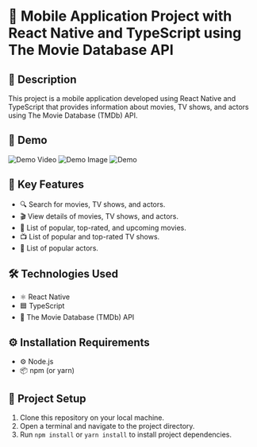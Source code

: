 # 📱 Mobile Application Project with React Native and TypeScript using The Movie Database API

## 📝 Description
This project is a mobile application developed using React Native and TypeScript that provides information about movies, TV shows, and actors using The Movie Database (TMDb) API.

## 🎥 Demo
  ![Demo Video](https://drive.google.com/uc?export=download&id=11VqT82vrDHBa93bCb5QlV9OBxTWPxB-8)
  ![Demo Image](https://drive.google.com/uc?export=download&id=1gh2EEfqYvgf9I5rrz1g1Ak1wzy-OxcHd)
  ![Demo](hhttps://drive.google.com/file/d/1PUvvmJzHbXSHn3S2aQyP5sMaJo7DbEA5/view)

## 🚀 Key Features
- 🔍 Search for movies, TV shows, and actors.
- 🎬 View details of movies, TV shows, and actors.
- 🌟 List of popular, top-rated, and upcoming movies.
- 📺 List of popular and top-rated TV shows.
- 👤 List of popular actors.

## 🛠️ Technologies Used
- ⚛️ React Native
- 🟦 TypeScript
- 🎥 The Movie Database (TMDb) API

## ⚙️ Installation Requirements
- ⚙️ Node.js
- 📦 npm (or yarn)

## 🔧 Project Setup
1. Clone this repository on your local machine.
2. Open a terminal and navigate to the project directory.
3. Run `npm install` or `yarn install` to install project dependencies.
